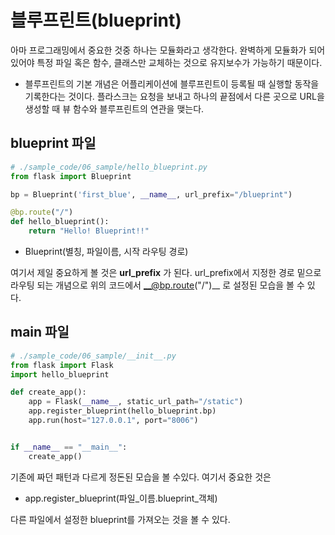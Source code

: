 # 블루프린트(blueprint)
아마 프로그래밍에서 중요한 것중 하나는 모듈화라고 생각한다. 완벽하게 모듈화가 되어 있어야 특정 파일 혹은 함수, 클래스만 교체하는 것으로 유지보수가 가능하기 때문이다.

* 블루프린트의 기본 개념은 어플리케이션에 블루프린트이 등록될 때 실행할 동작을 기록한다는 것이다. 플라스크는 요청을 보내고 하나의 끝점에서 다른 곳으로 URL을 생성할 때 뷰 함수와 블루프린트의 연관을 맺는다.

## blueprint 파일

```py
# ./sample_code/06_sample/hello_blueprint.py
from flask import Blueprint

bp = Blueprint('first_blue', __name__, url_prefix="/blueprint")

@bp.route("/")
def hello_blueprint():
    return "Hello! Blueprint!!"
```
- Blueprint(별칭, 파일이름, 시작 라우팅 경로)  

여기서 제일 중요하게 볼 것은 __url_prefix__ 가 된다. url_prefix에서 지정한 경로 밑으로 라우팅 되는 개념으로 위의 코드에서 __@bp.route("/")__ 로 설정된 모습을 볼 수 있다.

## main 파일

```py
# ./sample_code/06_sample/__init__.py
from flask import Flask
import hello_blueprint

def create_app():
    app = Flask(__name__, static_url_path="/static")
    app.register_blueprint(hello_blueprint.bp)
    app.run(host="127.0.0.1", port="8006")


if __name__ == "__main__":
    create_app()
```
기존에 짜던 패턴과 다르게 정돈된 모습을 볼 수있다. 여기서 중요한 것은  
* app.register_blueprint(파일_이름.blueprint_객체)    

다른 파일에서 설정한 blueprint를 가져오는 것을 볼 수 있다.